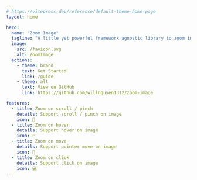 ```yaml
---
# https://vitepress.dev/reference/default-theme-home-page
layout: home

hero:
  name: "Zoom Image"
  tagline: "A little yet powerful framework agnostic library to zoom image on the web"
  image:
    src: /favicon.svg
    alt: ZoomImage
  actions:
    - theme: brand
      text: Get Started
      link: /guide
    - theme: alt
      text: View on GitHub
      link: https://github.com/willnguyen1312/zoom-image

features:
  - title: Zoom on scroll / pinch
    details: Support scroll / pinch on image
    icon: 🤏
  - title: Zoom on hover
    details: Support hover on image
    icon: 🖱️
  - title: Zoom on move
    details: Support pointer move on image
    icon: 🎢
  - title: Zoom on click
    details: Support click on image
    icon: 💻
---
```


<script setup>
import HomePageShow from './components/HomePageShow.vue'
import Footer from './components/FooterComp.vue'
</script>

<HomePageShow />
<Footer />
